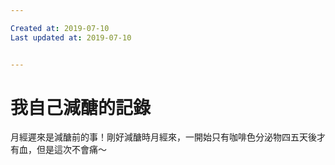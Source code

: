 ```yaml
---

Created at: 2019-07-10
Last updated at: 2019-07-10


---
```


# 我自己減醣的記錄


月經遲來是減醣前的事！剛好減醣時月經來，一開始只有咖啡色分泌物四五天後才有血，但是這次不會痛～

